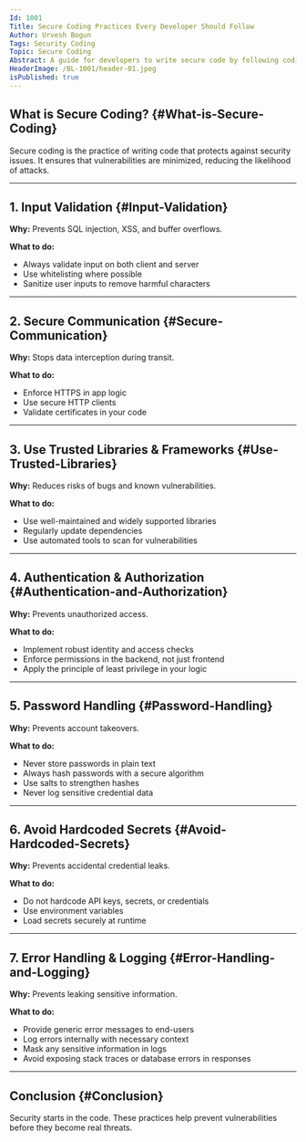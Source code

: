 ```yaml
---
Id: 1001
Title: Secure Coding Practices Every Developer Should Follow
Author: Urvesh Bogun
Tags: Security Coding
Topic: Secure Coding
Abstract: A guide for developers to write secure code by following coding practices aligned with OWASP.
HeaderImage: /BL-1001/header-01.jpeg
isPublished: true
---
```


## What is Secure Coding? {#What-is-Secure-Coding}

Secure coding is the practice of writing code that protects against security issues. It ensures that vulnerabilities are minimized, reducing the likelihood of attacks.

---

## 1. Input Validation {#Input-Validation}

**Why:** Prevents SQL injection, XSS, and buffer overflows.

**What to do:**
- Always validate input on both client and server
- Use whitelisting where possible
- Sanitize user inputs to remove harmful characters

---

## 2. Secure Communication {#Secure-Communication}

**Why:** Stops data interception during transit.

**What to do:**
- Enforce HTTPS in app logic
- Use secure HTTP clients
- Validate certificates in your code

---

## 3. Use Trusted Libraries & Frameworks {#Use-Trusted-Libraries}

**Why:** Reduces risks of bugs and known vulnerabilities.

**What to do:**
- Use well-maintained and widely supported libraries
- Regularly update dependencies
- Use automated tools to scan for vulnerabilities

---

## 4. Authentication & Authorization {#Authentication-and-Authorization}

**Why:** Prevents unauthorized access.

**What to do:**
- Implement robust identity and access checks
- Enforce permissions in the backend, not just frontend
- Apply the principle of least privilege in your logic

---

## 5. Password Handling {#Password-Handling}

**Why:** Prevents account takeovers.

**What to do:**
- Never store passwords in plain text
- Always hash passwords with a secure algorithm
- Use salts to strengthen hashes
- Never log sensitive credential data

---

## 6. Avoid Hardcoded Secrets {#Avoid-Hardcoded-Secrets}

**Why:** Prevents accidental credential leaks.

**What to do:**
- Do not hardcode API keys, secrets, or credentials
- Use environment variables
- Load secrets securely at runtime

---

## 7. Error Handling & Logging {#Error-Handling-and-Logging}

**Why:** Prevents leaking sensitive information.

**What to do:**
- Provide generic error messages to end-users
- Log errors internally with necessary context
- Mask any sensitive information in logs
- Avoid exposing stack traces or database errors in responses

---

## Conclusion {#Conclusion}

Security starts in the code. These practices help prevent vulnerabilities before they
become real threats.
